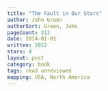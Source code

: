```yaml
---
title: "The Fault in Our Stars"
author: John Green
authorSort: Green, John
pageCount: 313
date: 2014-01-01
written: 2012
stars: 4
layout: post
category: book
tags: read unreviewed
mapping: USA, North America
---
```

